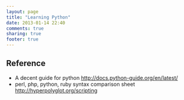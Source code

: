 ```yaml
---
layout: page
title: "Learning Python"
date: 2013-01-14 22:40
comments: true
sharing: true
footer: true
---
```


## Reference

* A decent guide for python  <http://docs.python-guide.org/en/latest/>
* perl, php, python, ruby syntax comparison sheet <http://hyperpolyglot.org/scripting>
